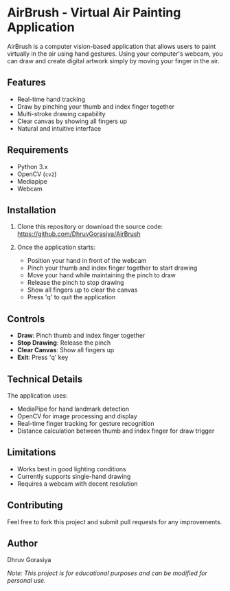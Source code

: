 # AirBrush - Virtual Air Painting Application

AirBrush is a computer vision-based application that allows users to paint virtually in the air using hand gestures. Using your computer's webcam, you can draw and create digital artwork simply by moving your finger in the air.

## Features

- Real-time hand tracking
- Draw by pinching your thumb and index finger together
- Multi-stroke drawing capability
- Clear canvas by showing all fingers up
- Natural and intuitive interface

## Requirements

- Python 3.x
- OpenCV (`cv2`)
- Mediapipe
- Webcam

## Installation

1. Clone this repository or download the source code: https://github.com/DhruvGorasiya/AirBrush

2. Once the application starts:
   - Position your hand in front of the webcam
   - Pinch your thumb and index finger together to start drawing
   - Move your hand while maintaining the pinch to draw
   - Release the pinch to stop drawing
   - Show all fingers up to clear the canvas
   - Press 'q' to quit the application

## Controls

- **Draw**: Pinch thumb and index finger together
- **Stop Drawing**: Release the pinch
- **Clear Canvas**: Show all fingers up
- **Exit**: Press 'q' key

## Technical Details

The application uses:
- MediaPipe for hand landmark detection
- OpenCV for image processing and display
- Real-time finger tracking for gesture recognition
- Distance calculation between thumb and index finger for draw trigger

## Limitations

- Works best in good lighting conditions
- Currently supports single-hand drawing
- Requires a webcam with decent resolution

## Contributing

Feel free to fork this project and submit pull requests for any improvements.

## Author

Dhruv Gorasiya

*Note: This project is for educational purposes and can be modified for personal use.*
